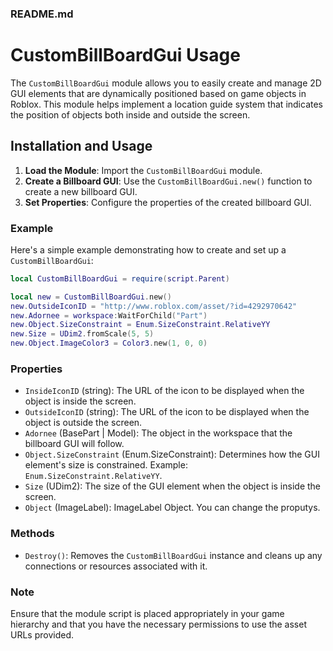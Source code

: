 ### README.md

# CustomBillBoardGui Usage

The `CustomBillBoardGui` module allows you to easily create and manage 2D GUI elements that are dynamically positioned based on game objects in Roblox. This module helps implement a location guide system that indicates the position of objects both inside and outside the screen.

## Installation and Usage

1. **Load the Module**: Import the `CustomBillBoardGui` module.
2. **Create a Billboard GUI**: Use the `CustomBillBoardGui.new()` function to create a new billboard GUI.
3. **Set Properties**: Configure the properties of the created billboard GUI.

### Example

Here's a simple example demonstrating how to create and set up a `CustomBillBoardGui`:

```lua
local CustomBillBoardGui = require(script.Parent)

local new = CustomBillBoardGui.new()
new.OutsideIconID = "http://www.roblox.com/asset/?id=4292970642"
new.Adornee = workspace:WaitForChild("Part")
new.Object.SizeConstraint = Enum.SizeConstraint.RelativeYY
new.Size = UDim2.fromScale(5, 5)
new.Object.ImageColor3 = Color3.new(1, 0, 0)
```

### Properties

- `InsideIconID` (string): The URL of the icon to be displayed when the object is inside the screen.
- `OutsideIconID` (string): The URL of the icon to be displayed when the object is outside the screen.
- `Adornee` (BasePart | Model): The object in the workspace that the billboard GUI will follow.
- `Object.SizeConstraint` (Enum.SizeConstraint): Determines how the GUI element's size is constrained. Example: `Enum.SizeConstraint.RelativeYY`.
- `Size` (UDim2): The size of the GUI element when the object is inside the screen.
- `Object` (ImageLabel): ImageLabel Object. You can change the proputys.

### Methods

- `Destroy()`: Removes the `CustomBillBoardGui` instance and cleans up any connections or resources associated with it.

### Note

Ensure that the module script is placed appropriately in your game hierarchy and that you have the necessary permissions to use the asset URLs provided.
